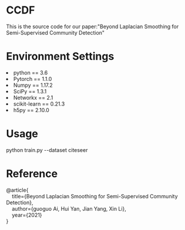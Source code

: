 # CCDF
This is the source code for our paper:"Beyond Laplacian Smoothing for Semi-Supervised Community Detection"

<h1>Environment Settings</h1>

<li>python == 3.6</li>
<li>Pytorch == 1.1.0</li>
<li>Numpy == 1.17.2</li>
<li>SciPy == 1.3.1</li>
<li>Networkx == 2.1</li>
<li>scikit-learn == 0.21.3</li>
<li>h5py == 2.10.0</li>

<h1>Usage</h1>
python train.py --dataset citeseer 

<h1>Reference</h1>
<div >
@article{</br>
  &nbsp &nbsp   title={Beyond Laplacian Smoothing for Semi-Supervised Community Detection},</br>
  &nbsp &nbsp   author={guoguo Ai, Hui Yan, Jian Yang, Xin Li},</br>
  &nbsp &nbsp   year={2021}</br>
}
</div>

